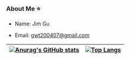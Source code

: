 ### About Me ⭐
- Name: Jim Gu

- Email: gwt200407@gmail.com

| [![Anurag's GitHub stats](https://github-readme-stats.vercel.app/api?username=PREPONDERANCE)](https://github.com/anuraghazra/github-readme-stats) | [![Top Langs](https://github-readme-stats.vercel.app/api/top-langs/?username=PREPONDERANCE&size_weight=0.5&count_weight=0.5)](https://github.com/anuraghazra/github-readme-stats) |
| ------------- | ------------- |
